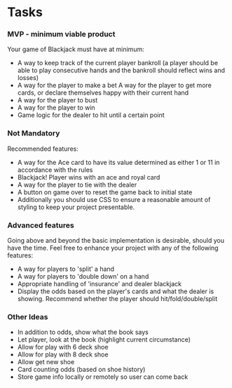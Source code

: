 # Tasks

### MVP - minimum viable product

Your game of Blackjack must have at minimum:
- A way to keep track of the current player bankroll (a player should be able to play consecutive hands and the bankroll should reflect wins and losses)
- A way for the player to make a bet
A way for the player to get more cards, or declare themselves happy with their current hand
- A way for the player to bust
- A way for the player to win
- Game logic for the dealer to hit until a certain point

### Not Mandatory
Recommended features:

- A way for the Ace card to have its value determined as either 1 or 11 in accordance with the rules
- Blackjack! Player wins with an ace and royal card
- A way for the player to tie with the dealer
- A button on game over to reset the game back to initial state
- Additionally you should use CSS to ensure a reasonable amount of styling to keep your project presentable.

### Advanced features

Going above and beyond the basic implementation is desirable, should you have the time. Feel free to enhance your project with any of the following features:

- A way for players to 'split' a hand
- A way for players to 'double down' on a hand
- Appropriate handling of 'insurance' and dealer blackjack
- Display the odds based on the player's cards and what the dealer is showing. Recommend whether the player should hit/fold/double/split

### Other Ideas

- In addition to odds, show what the book says
- Let player, look at the book (highlight current circumstance)
- Allow for play with 6 deck shoe
- Allow for play with 8 deck shoe
- Allow get new shoe
- Card counting odds (based on shoe history)
- Store game info locally or remotely so user can come back 
